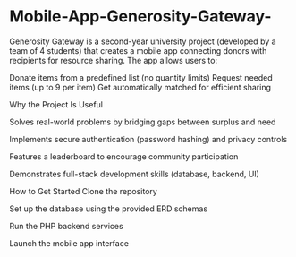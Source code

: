 # Mobile-App-Generosity-Gateway-

Generosity Gateway is a second-year university project (developed by a team of 4 students) that creates a mobile app connecting donors with recipients for resource sharing. The app allows users to:

Donate items from a predefined list (no quantity limits)
Request needed items (up to 9 per item)
Get automatically matched for efficient sharing

Why the Project Is Useful

Solves real-world problems by bridging gaps between surplus and need

Implements secure authentication (password hashing) and privacy controls

Features a leaderboard to encourage community participation

Demonstrates full-stack development skills (database, backend, UI)

How to Get Started
Clone the repository

Set up the database using the provided ERD schemas

Run the PHP backend services

Launch the mobile app interface
